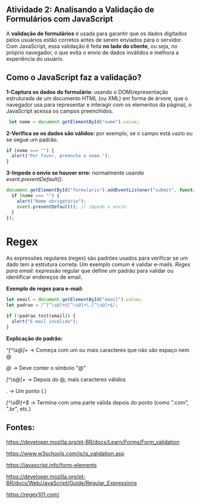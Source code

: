 ## Atividade 2: Analisando a Validação de Formulários com JavaScript

A **validação de formulários** é usada para garantir que os dados digitados pelos usuários estão corretos antes de serem enviados para o servidor. 
Com JavaScript, essa validação é feita **no lado do cliente**, ou seja, no próprio navegador, o que evita o envio de dados inválidos e melhora a experiência do usuário.

## Como o JavaScript faz a validação?

**1-Captura os dados do formulário**: usando o DOM(representação estruturada de um documento HTML (ou XML) em forma de árvore, que o navegador usa para representar e interagir com os elementos da página), o JavaScript acessa os campos preenchidos.

```javascript
 let nome = document.getElementById("nome").value;
```
**2-Verifica se os dados são válidos:** por exemplo, se o campo está vazio ou se segue um padrão.

```javascript
if (nome === "") {
  alert("Por favor, preencha o nome.");
}
```
**3-Impede o envio se houver erro:** normalmente usando *event.preventDefault().*

```javascript
document.getElementById("formulario").addEventListener("submit", function(event) {
  if (nome === "") {
    alert("Nome obrigatório");
    event.preventDefault(); // impede o envio
  }
});
```
# Regex
As expressões regulares (regex) são padrões usados para verificar se um dado tem a estrutura correta. Um exemplo comum é validar e-mails.
*Regex para email*: expressão regular que define um padrão para validar ou identificar endereços de email.

**Exemplo de regex para e-mail:**

```javascript
let email = document.getElementById("email").value;
let padrao = /^[^\s@]+@[^\s@]+\.[^\s@]+$/;

if (!padrao.test(email)) {
  alert("E-mail inválido");
}
```
**Explicação do padrão:**

*^[^\s@]+* → Começa com um ou mais caracteres que não são espaço nem @

*@* → Deve conter o símbolo "@"

*[^\s@]+* → Depois do @, mais caracteres válidos

*\.* → Um ponto (.)

*[^\s@]+$* → Termina com uma parte válida depois do ponto (como ".com", ".br", etc.)


## Fontes:

https://developer.mozilla.org/pt-BR/docs/Learn/Forms/Form_validation

https://www.w3schools.com/js/js_validation.asp

https://javascript.info/form-elements

https://developer.mozilla.org/pt-BR/docs/Web/JavaScript/Guide/Regular_Expressions

https://regex101.com/
